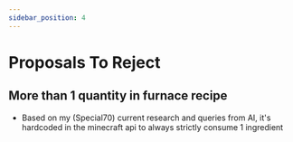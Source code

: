 ```yaml
---
sidebar_position: 4
---
```


# Proposals To Reject

## More than 1 quantity in furnace recipe
- Based on my (Special70) current research and queries from AI, it's hardcoded in the minecraft
api to always strictly consume 1 ingredient
